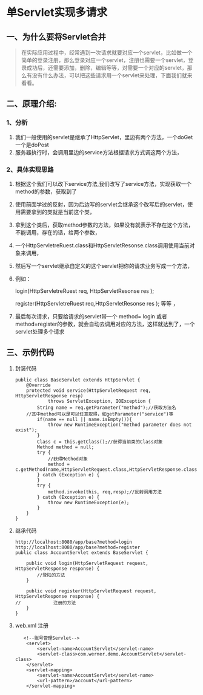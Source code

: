 # 单Servlet实现多请求

## 一、为什么要将Servlet合并

> 在实际应用过程中，经常遇到一次请求就要对应一个servlet，比如做一个简单的登录注册，那么登录对应一个servlet，注册也需要一个servlet，登录成功后，还需要添加，删除，编辑等等，对需要一个对应的servlet，那么有没有什么办法，可以把这些请求用一个servlet来处理，下面我们就来看看。

## 二、原理介绍:

### 1、分析

1. 我们一般使用的servlet是继承了HttpServlet，里边有两个方法，一个doGet一个是doPost
2. 服务器执行时，会调用里边的service方法根据请求方式调这两个方法，

### 2、具体实现思路

1. 根据这个我们可以改下service方法,我们改写了service方法，实现获取一个method的参数，获取到了

2. 使用前面学过的反射，因为后边写的servlet会继承这个改写后的servlet，使用需要拿到的类就是当前这个类，

3. 拿到这个类后，获取method参数的方法，如果没有就表示不存在这个方法，不能调用，存在的话，给两个参数，

4. 一个HttpServletreRuest.class和HttpServletResonse.class调用使用当前对象来调用，

5. 然后写一个servlet继承自定义的这个servlet把你的请求业务写成一个方法，

6. 例如：

   login\(HttpServletreRuest req, HttpServletResonse res \);

   register\(HttpServletreRuest req,HttpServletResonse res \);  等等 ，

7. 最后每次请求，只要给请求的servlet带一个 method= login 或者 method=register的参数，就会自动去调用对应的方法，这样就达到了，一个servlet处理多个请求

## 三、示例代码

1. 封装代码

   ```
   public class BaseServlet extends HttpServlet {  
       @Override  
       protected void service(HttpServletRequest req, HttpServletResponse resp)  
               throws ServletException, IOException {  
           String name = req.getParameter("method");//获取方法名  
       //其中method可以是可以任意取得，如getParameter("service")等  
           if(name == null || name.isEmpty()){  
               throw new RuntimeException("method parameter does not exist");  
           }  
           Class c = this.getClass();//获得当前类的Class对象  
           Method method = null;  
           try {  
               //获得Method对象  
               method =  c.getMethod(name,HttpServletRequest.class,HttpServletResponse.class);  
           } catch (Exception e) {  
           }  
           try {  
               method.invoke(this, req,resp);//反射调用方法  
           } catch (Exception e) {  
               throw new RuntimeException(e);  
           }  
       }  
   }
   ```

2. 继承代码

   ```
   http://localhost:8080/app/base?method=login
   http://localhost:8080/app/base?method=register
   public class AccountServlet extends BaseServlet {

       public void login(HttpServletRequest request, HttpServletResponse response) {
           //登陆的方法
       }

       public void register(HttpServletRequest request, HttpServletResponse response) {
   //            注册的方法
       }
   }
   ```

3. web.xml 注册

   ```
      <!--账号管理Servlet-->
       <servlet>
           <servlet-name>AccountServlet</servlet-name>
           <servlet-class>com.werner.demo.AccountServlet</servlet-class>
       </servlet>
       <servlet-mapping>
           <servlet-name>AccountServlet</servlet-name>
           <url-pattern>/account</url-pattern>
       </servlet-mapping>
   ```



